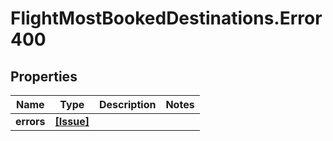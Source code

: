 # FlightMostBookedDestinations.Error400

## Properties

Name | Type | Description | Notes
------------ | ------------- | ------------- | -------------
**errors** | [**[Issue]**](Issue.md) |  | 


